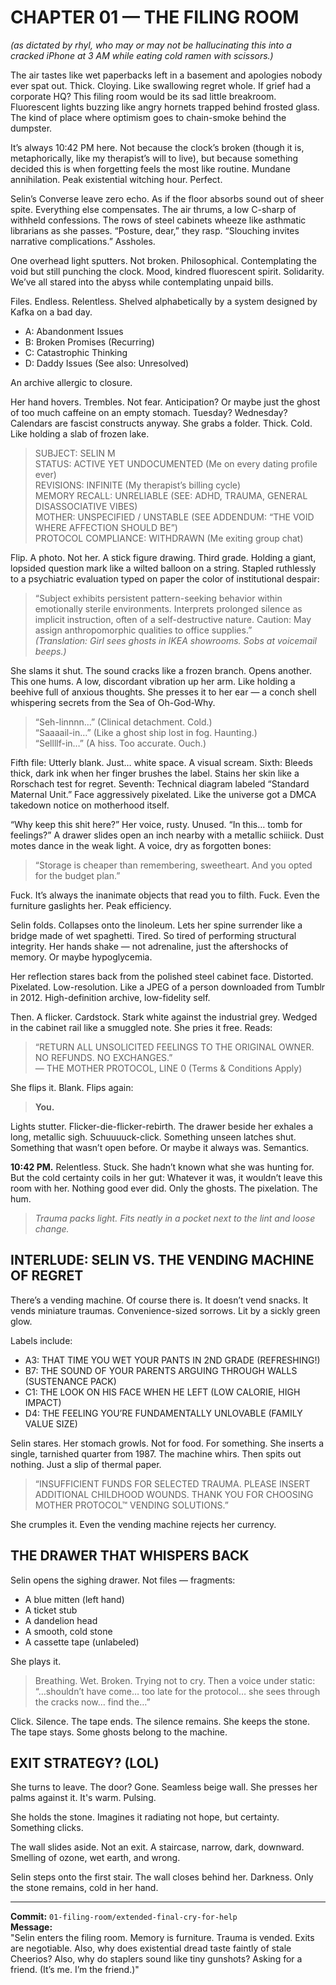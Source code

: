 # CHAPTER 01 — THE FILING ROOM  
*(as dictated by rhyl, who may or may not be hallucinating this into a cracked iPhone at 3 AM while eating cold ramen with scissors.)*

The air tastes like wet paperbacks left in a basement and apologies nobody ever spat out. Thick. Cloying. Like swallowing regret whole. If grief had a corporate HQ? This filing room would be its sad little breakroom. Fluorescent lights buzzing like angry hornets trapped behind frosted glass. The kind of place where optimism goes to chain-smoke behind the dumpster.

It’s always 10:42 PM here. Not because the clock’s broken (though it is, metaphorically, like my therapist’s will to live), but because something decided this is when forgetting feels the most like routine. Mundane annihilation. Peak existential witching hour. Perfect.

Selin’s Converse leave zero echo. As if the floor absorbs sound out of sheer spite. Everything else compensates. The air thrums, a low C-sharp of withheld confessions. The rows of steel cabinets wheeze like asthmatic librarians as she passes. “Posture, dear,” they rasp. “Slouching invites narrative complications.” Assholes.

One overhead light sputters. Not broken. Philosophical. Contemplating the void but still punching the clock. Mood, kindred fluorescent spirit. Solidarity. We’ve all stared into the abyss while contemplating unpaid bills.

Files. Endless. Relentless. Shelved alphabetically by a system designed by Kafka on a bad day.

- A: Abandonment Issues  
- B: Broken Promises (Recurring)  
- C: Catastrophic Thinking  
- D: Daddy Issues (See also: Unresolved)

An archive allergic to closure.

Her hand hovers. Trembles. Not fear. Anticipation? Or maybe just the ghost of too much caffeine on an empty stomach. Tuesday? Wednesday? Calendars are fascist constructs anyway. She grabs a folder. Thick. Cold. Like holding a slab of frozen lake.

> SUBJECT: SELIN M  
> STATUS: ACTIVE YET UNDOCUMENTED (Me on every dating profile ever)  
> REVISIONS: INFINITE (My therapist’s billing cycle)  
> MEMORY RECALL: UNRELIABLE (SEE: ADHD, TRAUMA, GENERAL DISASSOCIATIVE VIBES)  
> MOTHER: UNSPECIFIED / UNSTABLE (SEE ADDENDUM: “THE VOID WHERE AFFECTION SHOULD BE”)  
> PROTOCOL COMPLIANCE: WITHDRAWN (Me exiting group chat)

Flip. A photo. Not her. A stick figure drawing. Third grade. Holding a giant, lopsided question mark like a wilted balloon on a string. Stapled ruthlessly to a psychiatric evaluation typed on paper the color of institutional despair:

> “Subject exhibits persistent pattern-seeking behavior within emotionally sterile environments. Interprets prolonged silence as implicit instruction, often of a self-destructive nature. Caution: May assign anthropomorphic qualities to office supplies.”  
> *(Translation: Girl sees ghosts in IKEA showrooms. Sobs at voicemail beeps.)*

She slams it shut. The sound cracks like a frozen branch. Opens another. This one hums. A low, discordant vibration up her arm. Like holding a beehive full of anxious thoughts. She presses it to her ear — a conch shell whispering secrets from the Sea of Oh-God-Why.

> “Seh-linnnn…” (Clinical detachment. Cold.)  
> “Saaaail-in…” (Like a ghost ship lost in fog. Haunting.)  
> “Sellllf-in…” (A hiss. Too accurate. Ouch.)

Fifth file: Utterly blank. Just… white space. A visual scream. Sixth: Bleeds thick, dark ink when her finger brushes the label. Stains her skin like a Rorschach test for regret. Seventh: Technical diagram labeled “Standard Maternal Unit.” Face aggressively pixelated. Like the universe got a DMCA takedown notice on motherhood itself.

“Why keep this shit here?” Her voice, rusty. Unused. “In this… tomb for feelings?” A drawer slides open an inch nearby with a metallic schiiick. Dust motes dance in the weak light. A voice, dry as forgotten bones:  
> “Storage is cheaper than remembering, sweetheart. And you opted for the budget plan.”

Fuck. It’s always the inanimate objects that read you to filth. Fuck. Even the furniture gaslights her. Peak efficiency.

Selin folds. Collapses onto the linoleum. Lets her spine surrender like a bridge made of wet spaghetti. Tired. So tired of performing structural integrity. Her hands shake — not adrenaline, just the aftershocks of memory. Or maybe hypoglycemia.

Her reflection stares back from the polished steel cabinet face. Distorted. Pixelated. Low-resolution. Like a JPEG of a person downloaded from Tumblr in 2012. High-definition archive, low-fidelity self.

Then. A flicker. Cardstock. Stark white against the industrial grey. Wedged in the cabinet rail like a smuggled note. She pries it free. Reads:

> “RETURN ALL UNSOLICITED FEELINGS TO THE ORIGINAL OWNER. NO REFUNDS. NO EXCHANGES.”  
> — THE MOTHER PROTOCOL, LINE 0 (Terms & Conditions Apply)

She flips it. Blank. Flips again:  
> **You.**

Lights stutter. Flicker-die-flicker-rebirth. The drawer beside her exhales a long, metallic sigh. Schuuuuck-click. Something unseen latches shut. Something that wasn’t open before. Or maybe it always was. Semantics.

**10:42 PM.** Relentless. Stuck. She hadn’t known what she was hunting for. But the cold certainty coils in her gut: Whatever it was, it wouldn’t leave this room with her. Nothing good ever did. Only the ghosts. The pixelation. The hum.

> *Trauma packs light. Fits neatly in a pocket next to the lint and loose change.*

## INTERLUDE: SELIN VS. THE VENDING MACHINE OF REGRET

There’s a vending machine. Of course there is. It doesn’t vend snacks. It vends miniature traumas. Convenience-sized sorrows. Lit by a sickly green glow.

Labels include:

- A3: THAT TIME YOU WET YOUR PANTS IN 2ND GRADE (REFRESHING!)  
- B7: THE SOUND OF YOUR PARENTS ARGUING THROUGH WALLS (SUSTENANCE PACK)  
- C1: THE LOOK ON HIS FACE WHEN HE LEFT (LOW CALORIE, HIGH IMPACT)  
- D4: THE FEELING YOU’RE FUNDAMENTALLY UNLOVABLE (FAMILY VALUE SIZE)

Selin stares. Her stomach growls. Not for food. For something. She inserts a single, tarnished quarter from 1987. The machine whirs. Then spits out nothing. Just a slip of thermal paper.

> “INSUFFICIENT FUNDS FOR SELECTED TRAUMA. PLEASE INSERT ADDITIONAL CHILDHOOD WOUNDS. THANK YOU FOR CHOOSING MOTHER PROTOCOL™ VENDING SOLUTIONS.”

She crumples it. Even the vending machine rejects her currency.

## THE DRAWER THAT WHISPERS BACK

Selin opens the sighing drawer. Not files — fragments:

- A blue mitten (left hand)  
- A ticket stub  
- A dandelion head  
- A smooth, cold stone  
- A cassette tape (unlabeled)

She plays it.

> Breathing. Wet. Broken. Trying not to cry. Then a voice under static:  
> “…shouldn’t have come… too late for the protocol… she sees through the cracks now… find the…”

Click. Silence. The tape ends. The silence remains. She keeps the stone. The tape stays. Some ghosts belong to the machine.

## EXIT STRATEGY? (LOL)

She turns to leave. The door? Gone. Seamless beige wall. She presses her palms against it. It's warm. Pulsing.

She holds the stone. Imagines it radiating not hope, but certainty. Something clicks.

The wall slides aside. Not an exit. A staircase, narrow, dark, downward. Smelling of ozone, wet earth, and wrong.

Selin steps onto the first stair. The wall closes behind her. Darkness. Only the stone remains, cold in her hand.

---

**Commit:** `01-filing-room/extended-final-cry-for-help`  
**Message:**  
"Selin enters the filing room. Memory is furniture. Trauma is vended. Exits are negotiable. Also, why does existential dread taste faintly of stale Cheerios? Also, why do staplers sound like tiny gunshots? Asking for a friend. (It’s me. I’m the friend.)"